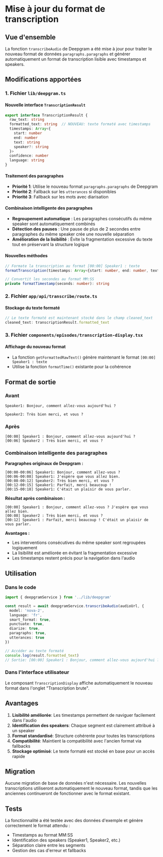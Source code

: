 # Mise à jour du format de transcription

## Vue d'ensemble

La fonction `transcribeAudio` de Deepgram a été mise à jour pour traiter le nouveau format de données `paragraphs.paragraphs` et générer automatiquement un format de transcription lisible avec timestamps et speakers.

## Modifications apportées

### 1. Fichier `lib/deepgram.ts`

#### Nouvelle interface `TranscriptionResult`
```typescript
export interface TranscriptionResult {
  raw_text: string
  formatted_text: string  // NOUVEAU: texte formaté avec timestamps
  timestamps: Array<{
    start: number
    end: number
    text: string
    speaker?: string
  }>
  confidence: number
  language: string
}
```

#### Traitement des paragraphes
- **Priorité 1**: Utilise le nouveau format `paragraphs.paragraphs` de Deepgram
- **Priorité 2**: Fallback sur les `utterances` si disponibles
- **Priorité 3**: Fallback sur les mots avec diarisation

#### Combinaison intelligente des paragraphes
- **Regroupement automatique** : Les paragraphes consécutifs du même speaker sont automatiquement combinés
- **Détection des pauses** : Une pause de plus de 2 secondes entre paragraphes du même speaker crée une nouvelle séparation
- **Amélioration de la lisibilité** : Évite la fragmentation excessive du texte tout en préservant la structure logique

#### Nouvelles méthodes
```typescript
// Formate la transcription au format [00:00] Speaker1 : texte
formatTranscription(timestamps: Array<{start: number, end: number, text: string, speaker?: string}>): string

// Convertit les secondes au format MM:SS
private formatTimestamp(seconds: number): string
```

### 2. Fichier `app/api/transcribe/route.ts`

#### Stockage du texte formaté
```typescript
// Le texte formaté est maintenant stocké dans le champ cleaned_text
cleaned_text: transcriptionResult.formatted_text
```

### 3. Fichier `components/episodes/transcription-display.tsx`

#### Affichage du nouveau format
- La fonction `getFormattedRawText()` génère maintenant le format `[00:00] Speaker1 : texte`
- Utilise la fonction `formatTime()` existante pour la cohérence

## Format de sortie

### Avant
```
Speaker1: Bonjour, comment allez-vous aujourd'hui ?

Speaker2: Très bien merci, et vous ?
```

### Après
```
[00:00] Speaker1 : Bonjour, comment allez-vous aujourd'hui ?
[00:06] Speaker2 : Très bien merci, et vous ?
```

### Combinaison intelligente des paragraphes
**Paragraphes originaux de Deepgram :**
```
[00:00-00:06] Speaker1: Bonjour, comment allez-vous ?
[00:06-00:08] Speaker1: J'espère que vous allez bien.
[00:08-00:12] Speaker2: Très bien merci, et vous ?
[00:12-00:15] Speaker1: Parfait, merci beaucoup !
[00:15-00:18] Speaker1: C'était un plaisir de vous parler.
```

**Résultat après combinaison :**
```
[00:00] Speaker1 : Bonjour, comment allez-vous ? J'espère que vous allez bien.
[00:08] Speaker2 : Très bien merci, et vous ?
[00:12] Speaker1 : Parfait, merci beaucoup ! C'était un plaisir de vous parler.
```

**Avantages :**
- Les interventions consécutives du même speaker sont regroupées logiquement
- La lisibilité est améliorée en évitant la fragmentation excessive
- Les timestamps restent précis pour la navigation dans l'audio

## Utilisation

### Dans le code
```typescript
import { deepgramService } from '../lib/deepgram'

const result = await deepgramService.transcribeAudio(audioUrl, {
  model: 'nova-2',
  language: 'fr',
  smart_format: true,
  punctuate: true,
  diarize: true,
  paragraphs: true,
  utterances: true
})

// Accéder au texte formaté
console.log(result.formatted_text)
// Sortie: [00:00] Speaker1 : Bonjour, comment allez-vous aujourd'hui ?
```

### Dans l'interface utilisateur
Le composant `TranscriptionDisplay` affiche automatiquement le nouveau format dans l'onglet "Transcription brute".

## Avantages

1. **Lisibilité améliorée**: Les timestamps permettent de naviguer facilement dans l'audio
2. **Identification des speakers**: Chaque segment est clairement attribué à un speaker
3. **Format standardisé**: Structure cohérente pour toutes les transcriptions
4. **Compatibilité**: Maintient la compatibilité avec l'ancien format via fallbacks
5. **Stockage optimisé**: Le texte formaté est stocké en base pour un accès rapide

## Migration

Aucune migration de base de données n'est nécessaire. Les nouvelles transcriptions utiliseront automatiquement le nouveau format, tandis que les anciennes continueront de fonctionner avec le format existant.

## Tests

La fonctionnalité a été testée avec des données d'exemple et génère correctement le format attendu :
- Timestamps au format MM:SS
- Identification des speakers (Speaker1, Speaker2, etc.)
- Séparation claire entre les segments
- Gestion des cas d'erreur et fallbacks

